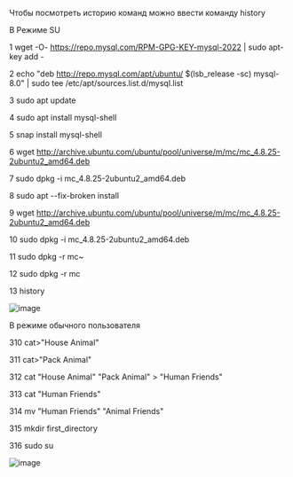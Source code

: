 Чтобы посмотреть историю команд можно ввести команду history 

В Режиме SU 
  
1  wget -O- https://repo.mysql.com/RPM-GPG-KEY-mysql-2022 | sudo apt-key add -
    
2  echo "deb http://repo.mysql.com/apt/ubuntu/ $(lsb_release -sc) mysql-8.0" | sudo tee /etc/apt/sources.list.d/mysql.list

3  sudo apt update 

4  sudo apt install mysql-shell 

5  snap install mysql-shell 
    
6  wget http://archive.ubuntu.com/ubuntu/pool/universe/m/mc/mc_4.8.25-2ubuntu2_amd64.deb
    
7  sudo dpkg -i mc_4.8.25-2ubuntu2_amd64.deb
    
8  sudo apt --fix-broken install
    
9  wget http://archive.ubuntu.com/ubuntu/pool/universe/m/mc/mc_4.8.25-2ubuntu2_amd64.deb
    
10  sudo dpkg -i mc_4.8.25-2ubuntu2_amd64.deb
    
11  sudo dpkg -r mc~
   
12  sudo dpkg -r mc
   
13  history

![image](https://github.com/user-attachments/assets/0447dfc7-c13d-4fe2-8969-44d2beaa15ca)

В режиме обычного пользователя 

310  cat>"House Animal"

311  cat>"Pack Animal"

312  cat "House Animal" "Pack Animal" > "Human Friends"

313  cat "Human Friends"

314  mv "Human Friends" "Animal Friends"
 
315  mkdir first_directory
  
316  sudo su

![image](https://github.com/user-attachments/assets/6e2ddd9b-e39c-4f94-808a-9f1f6ab022aa)
